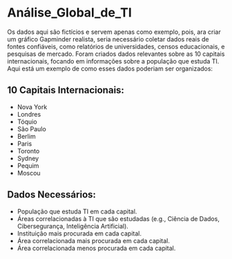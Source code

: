 # Análise_Global_de_TI
Os dados aqui são fictícios e servem apenas como exemplo, pois, ara criar um gráfico Gapminder realista, seria necessário coletar dados reais de fontes confiáveis, como relatórios de universidades, censos educacionais, e pesquisas de mercado.
Foram criados dados relevantes sobre as 10 capitais internacionais, focando em informações sobre a população que estuda TI.
Aqui está um exemplo de como esses dados poderiam ser organizados:

## 10 Capitais Internacionais:
* Nova York
* Londres
* Tóquio
* São Paulo
* Berlim
* Paris
* Toronto
* Sydney
* Pequim
* Moscou


## Dados Necessários:
* População que estuda TI em cada capital.
* Áreas correlacionadas à TI que são estudadas (e.g., Ciência de Dados, Cibersegurança, Inteligência Artificial).
* Instituição mais procurada em cada capital.
* Área correlacionada mais procurada em cada capital.
* Área correlacionada menos procurada em cada capital.
